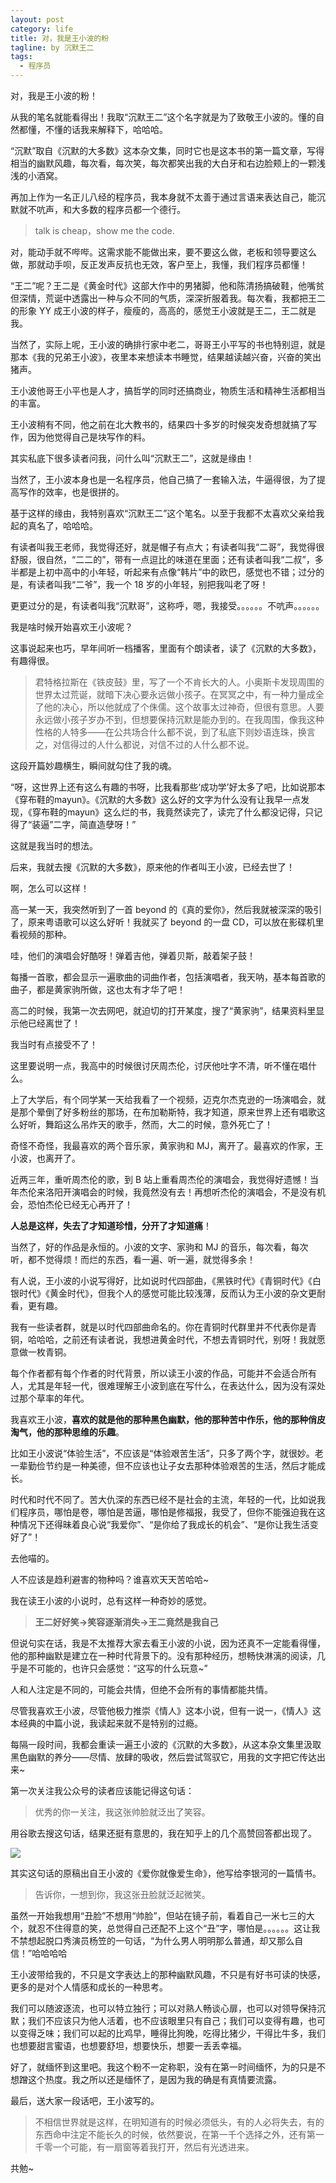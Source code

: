 ```yaml
---
layout: post
category: life
title: 对，我是王小波的粉
tagline: by 沉默王二
tags: 
  - 程序员
---
```


对，我是王小波的粉！

<!--more-->

从我的笔名就能看得出！我取“沉默王二”这个名字就是为了致敬王小波的。懂的自然都懂，不懂的话我来解释下，哈哈哈。

“沉默”取自《沉默的大多数》这本杂文集，同时它也是这本书的第一篇文章，写得相当的幽默风趣，每次看，每次笑，每次都笑出我的大白牙和右边脸颊上的一颗浅浅的小酒窝。

再加上作为一名正儿八经的程序员，我本身就不太善于通过言语来表达自己，能沉默就不吭声，和大多数的程序员都一个德行。

>talk is cheap，show me the code.

对，能动手就不哔哔。这需求能不能做出来，要不要这么做，老板和领导要这么做，那就动手呗，反正发声反抗也无效，客户至上，我懂，我们程序员都懂！

“王二”呢？王二是《黄金时代》这部大作中的男猪脚，他和陈清扬搞破鞋，他嘴贫但深情，荒诞中透露出一种与众不同的气质，深深折服着我。每次看，我都把王二的形象 YY 成王小波的样子，瘦瘦的，高高的，感觉王小波就是王二，王二就是我。

当然了，实际上呢，王小波的确排行家中老二，哥哥王小平写的书也特别逗，就是那本《我的兄弟王小波》，夜里本来想读本书睡觉，结果越读越兴奋，兴奋的笑出猪声。

王小波他哥王小平也是人才，搞哲学的同时还搞商业，物质生活和精神生活都相当的丰富。

王小波稍有不同，他之前在北大教书的，结果四十多岁的时候突发奇想就搞了写作，因为他觉得自己是块写作的料。

其实私底下很多读者问我，问什么叫“沉默王二”，这就是缘由！

当然了，王小波本身也是一名程序员，他自己搞了一套输入法，牛逼得很，为了提高写作的效率，也是很拼的。

基于这样的缘由，我特别喜欢“沉默王二”这个笔名。以至于我都不太喜欢父亲给我起的真名了，哈哈哈。

有读者叫我王老师，我觉得还好，就是帽子有点大；有读者叫我“二哥”，我觉得很舒服，很自然，“二二的”，带有一点逗比的味道在里面；还有读者叫我“二叔”，多半都是上初中高中的小年轻，听起来有点像“韩片”中的欧巴，感觉也不错；过分的是，有读者叫我“二爷”，我一个 18 岁的小年轻，别把我叫老了呀！

更更过分的是，有读者叫我“沉默哥”，这称呼，嗯，我接受。。。。。。不吭声。。。。。。

我是啥时候开始喜欢王小波呢？

这事说起来也巧，早年间听一档播客，里面有个朗读者，读了《沉默的大多数》，有趣得很。

>君特格拉斯在《铁皮鼓》里，写了一个不肯长大的人。小奥斯卡发现周围的世界太过荒诞，就暗下决心要永远做小孩子。在冥冥之中，有一种力量成全了他的决心，所以他就成了个侏儒。这个故事太过神奇，但很有意思。人要永远做小孩子岁办不到，但想要保持沉默是能办到的。在我周围，像我这种性格的人特多——在公共场合什么都不说，到了私底下则妙语连珠，换言之，对信得过的人什么都说，对信不过的人什么都不说。

这段开篇妙趣横生，瞬间就勾住了我的魂。

“呀，这世界上还有这么有趣的书呀，比我看那些‘成功学’好太多了吧，比如说那本《穿布鞋的mayun》。《沉默的大多数》这么好的文字为什么没有让我早一点发现，《穿布鞋的mayun》这么烂的书，我竟然读完了，读完了什么都没记得，只记得了“装逼”二字，简直造孽呀！”

这就是我当时的想法。

后来，我就去搜《沉默的大多数》，原来他的作者叫王小波，已经去世了！

啊，怎么可以这样！

高一某一天，我突然听到了一首 beyond 的《真的爱你》，然后我就被深深的吸引了，原来粤语歌可以这么好听！我就买了 beyond 的一盘 CD，可以放在影碟机里看视频的那种。

哇，他们的演唱会好酷呀！弹着吉他，弹着贝斯，敲着架子鼓！

每播一首歌，都会显示一遍歌曲的词曲作者，包括演唱者，我天呐，基本每首歌的曲子，都是黄家驹所做，这也太有才华了吧！

高二的时候，我第一次去网吧，就迫切的打开某度，搜了“黄家驹”，结果资料里显示他已经离世了！

我当时有点接受不了！

这里要说明一点，我高中的时候很讨厌周杰伦，讨厌他吐字不清，听不懂在唱什么。

上了大学后，有个同学某一天给我看了一个视频，迈克尔杰克逊的一场演唱会，就是那个晕倒了好多粉丝的那场，在布加勒斯特，我才知道，原来世界上还有唱歌这么好听，舞蹈这么吊炸天的歌手，然而，大二的时候，意外死亡了！

奇怪不奇怪，我最喜欢的两个音乐家，黄家驹和 MJ，离开了。最喜欢的作家，王小波，也离开了。

近两三年，重听周杰伦的歌，到 B 站上重看周杰伦的演唱会，我觉得好遗憾！当年杰伦来洛阳开演唱会的时候，我竟然没有去！再想听杰伦的演唱会，不是没有机会，恐怕杰伦已经无心再开了！

**人总是这样，失去了才知道珍惜，分开了才知道痛**！

当然了，好的作品是永恒的。小波的文字、家驹和 MJ 的音乐，每次看，每次听，都不觉得烦！而烂的东西，看一遍、听一遍，就觉得多余！

有人说，王小波的小说写得好，比如说时代四部曲，《黑铁时代》《青铜时代》《白银时代》《黄金时代》，但我个人的感觉可能比较浅薄，反而认为王小波的杂文更耐看，更有趣。

我有一些读者群，就是以时代四部曲命名的。你在青铜时代群里并不代表你是青铜，哈哈哈，之前还有读者说，我想进黄金时代，不想去青铜时代，别呀！我就愿意做一枚青铜。

每个作者都有每个作者的时代背景，所以读王小波的作品，可能并不会适合所有人，尤其是年轻一代，很难理解王小波到底在写什么，在表达什么，因为没有深处过那个草率的年代。

我喜欢王小波，**喜欢的就是他的那种黑色幽默，他的那种苦中作乐，他的那种俏皮淘气，他的那种思维的乐趣**。

比如王小波说“体验生活”，不应该是“体验艰苦生活”，只多了两个字，就很妙。老一辈勤俭节约是一种美德，但不应该也让子女去那种体验艰苦的生活，然后才能成长。

时代和时代不同了。苦大仇深的东西已经不是社会的主流，年轻的一代，比如说我们程序员，哪怕是卷，哪怕是苦逼，哪怕是修福报，我受了，但你不能强迫我在这种情况下还得昧着良心说“我爱你”、“是你给了我成长的机会”、“是你让我生活变好了”！

去他喵的。

人不应该是趋利避害的物种吗？谁喜欢天天苦哈哈~

我在读王小波的小说时，总有这样一种奇妙的感觉。

>**王二好好笑→笑容逐渐消失→王二竟然是我自己**

但说句实在话，我是不太推荐大家去看王小波的小说，因为还真不一定能看得懂，他的那种幽默是建立在一种时代背景下的。没有那种经历，想畅快淋漓的阅读，几乎是不可能的，也许只会感觉：“这写的什么玩意~”

人和人注定是不同的，可能会共情，但绝不会所有的事情都能共情。

尽管我喜欢王小波，尽管他极力推崇《情人》这本小说，但有一说一，《情人》这本经典的中篇小说，我读起来就不是特别的过瘾。

每隔一段时间，我都会重读一遍王小波的《沉默的大多数》，从这本杂文集里汲取黑色幽默的养分——尽情、放肆的吸收，然后尝试驾驭它，用我的文字把它传达出来~

第一次关注我公众号的读者应该能记得这句话：

>优秀的你一关注，我这张帅脸就泛出了笑容。

用谷歌去搜这句话，结果还挺有意思的，我在知乎上的几个高赞回答都出现了。

![](http://www.itwanger.com/assets/images/2021/04/wangxiaobo-01.png)

其实这句话的原稿出自王小波的《爱你就像爱生命》，他写给李银河的一篇情书。

>告诉你，一想到你，我这张丑脸就泛起微笑。

虽然一开始我想用“丑脸”不想用“帅脸”，但站在镜子前，看着自己一米七三的大个，就忍不住得意的笑，总觉得自己还配不上这个“丑”字，哪怕是。。。。。。这让我不禁想起脱口秀演员杨笠的一句话，“为什么男人明明那么普通，却又那么自信！”哈哈哈哈

王小波带给我的，不只是文字表达上的那种幽默风趣，不只是有好书可读的快感，更多的是对个人情感和成长的一种思考。

我们可以随波逐流，也可以特立独行；可以对熟人畅谈心扉，也可以对领导保持沉默；我们不应该只为他人活着，也不应该眼里只有自己；我们可以变得有趣，也可以变得乏味；我们可以起的比鸡早，睡得比狗晚，吃得比猪少，干得比牛多，我们也想要甜言蜜语，也想要舒坦，想要快乐，想要一丢丢幸福。

好了，就缅怀到这里吧。我这个粉不一定称职，没有在第一时间缅怀，为的只是不想蹭这个热度。我之所以还是缅怀了，是因为我的确是有真情要流露。

最后，送大家一段话吧，王小波写的。

>不相信世界就是这样，在明知道有的时候必须低头，有的人必将失去，有的东西命中注定不能长久的时候，依然要说，在第一千个选择之外，还有第一千零一个可能，有一扇窗等着我打开，然后有光透进来。

共勉~